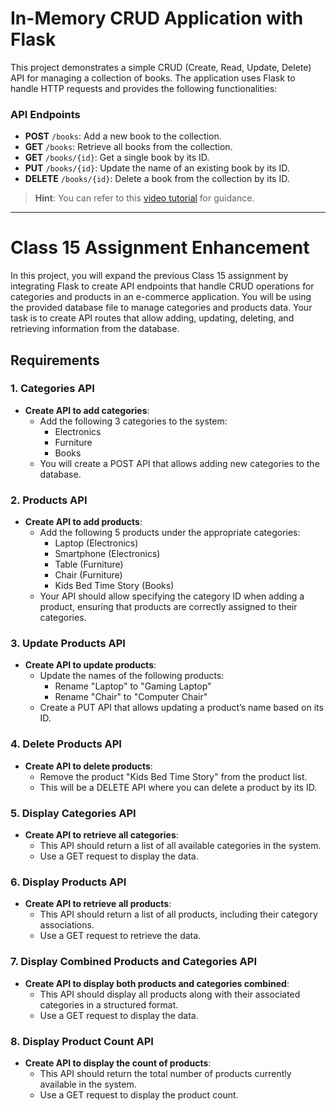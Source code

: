 # In-Memory CRUD Application with Flask

This project demonstrates a simple CRUD (Create, Read, Update, Delete) API for managing a collection of books. The application uses Flask to handle HTTP requests and provides the following functionalities:

### API Endpoints

- **POST** `/books`: Add a new book to the collection.
- **GET** `/books`: Retrieve all books from the collection.
- **GET** `/books/{id}`: Get a single book by its ID.
- **PUT** `/books/{id}`: Update the name of an existing book by its ID.
- **DELETE** `/books/{id}`: Delete a book from the collection by its ID.

> **Hint**: You can refer to this [video tutorial](https://www.youtube.com/watch?v=n4orudncbTs) for guidance.

---

# Class 15 Assignment Enhancement

In this project, you will expand the previous Class 15 assignment by integrating Flask to create API endpoints that handle CRUD operations for categories and products in an e-commerce application. You will be using the provided database file to manage categories and products data. Your task is to create API routes that allow adding, updating, deleting, and retrieving information from the database.

## Requirements

### 1. Categories API
- **Create API to add categories**:  
    - Add the following 3 categories to the system:
        - Electronics  
        - Furniture  
        - Books  
    - You will create a POST API that allows adding new categories to the database.

### 2. Products API
- **Create API to add products**:  
    - Add the following 5 products under the appropriate categories:
        - Laptop (Electronics)  
        - Smartphone (Electronics)  
        - Table (Furniture)  
        - Chair (Furniture)  
        - Kids Bed Time Story (Books)  
    - Your API should allow specifying the category ID when adding a product, ensuring that products are correctly assigned to their categories.

### 3. Update Products API
- **Create API to update products**:  
    - Update the names of the following products:
        - Rename "Laptop" to "Gaming Laptop"  
        - Rename "Chair" to "Computer Chair"  
    - Create a PUT API that allows updating a product’s name based on its ID.

### 4. Delete Products API
- **Create API to delete products**:  
    - Remove the product "Kids Bed Time Story" from the product list.
    - This will be a DELETE API where you can delete a product by its ID.

### 5. Display Categories API
- **Create API to retrieve all categories**:  
    - This API should return a list of all available categories in the system.
    - Use a GET request to display the data.

### 6. Display Products API
- **Create API to retrieve all products**:  
    - This API should return a list of all products, including their category associations.
    - Use a GET request to retrieve the data.

### 7. Display Combined Products and Categories API
- **Create API to display both products and categories combined**:  
    - This API should display all products along with their associated categories in a structured format.
    - Use a GET request to display the data.

### 8. Display Product Count API
- **Create API to display the count of products**:  
    - This API should return the total number of products currently available in the system.
    - Use a GET request to display the product count.